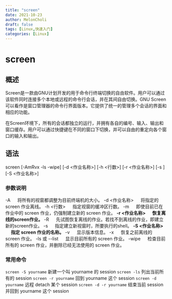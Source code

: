 ```yaml
---
title: "screen"
date: 2021-10-23
author: MelonCholi
draft: false
tags: [Linux,快速入门]
categories: [Linux]
---
```




# screen

## 概述

Screen是一款由GNU计划开发的用于命令行终端切换的自由软件。用户可以通过该软件同时连接多个本地或远程的命令行会话，并在其间自由切换。GNU Screen可以看作是窗口管理器的命令行界面版本。它提供了统一的管理多个会话的界面和相应的功能。

在Screen环境下，所有的会话都独立的运行，并拥有各自的编号、输入、输出和窗口缓存。用户可以通过快捷键在不同的窗口下切换，并可以自由的重定向各个窗口的输入和输出。

## 语法

screen \[-AmRvx -ls -wipe] \[-d <作业名称>] \[-h <行数>] \[-r <作业名称>] \[-s ] \[-S <作业名称>]

### 参数说明

-A 　                       将所有的视窗都调整为目前终端机的大小。
-d <作业名称> 　  将指定的 screen 作业离线。
-h <行数>         　  指定视窗的缓冲区行数。
-m 　                      即使目前已在作业中的 screen 作业，仍强制建立新的 screen 作业。
**-r <作业名称> 　   恢复离线的screen作业。**
-R 　                       先试图恢复离线的作业。若找不到离线的作业，即建立新的screen作业。
-s 　                       指定建立新视窗时，所要执行的shell。
**-S <作业名称> 　  指定 screen 作业的名称。**
-v 　                       显示版本信息。
-x 　                       恢复之前离线的 screen 作业。
-ls 或 --list 　         显示目前所有的 screen 作业。
-wipe 　                 检查目前所有的 screen 作业，并删除已经无法使用的 screen 作业。

### 常用命令

`screen -S yourname`                 新建一个叫 yourname 的 session
`screen -ls`                                  列出当前所有的 session
`screen -r yourname`                  回到 yourname 这个 session
`screen -d yourname`                  远程 detach 某个 session
`screen -d -r yourname`            结束当前 session 并回到 yourname 这个 session

